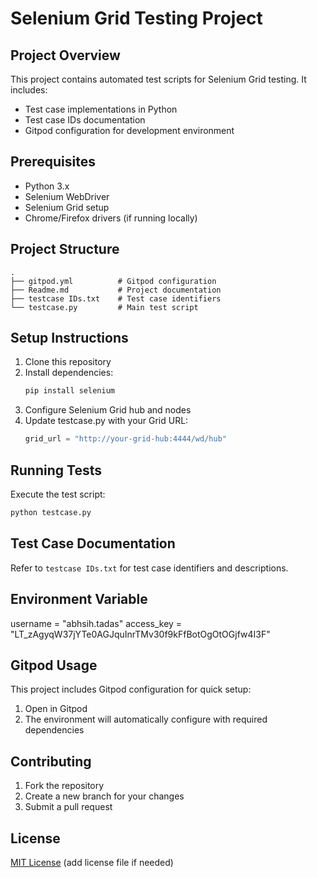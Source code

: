 # Selenium Grid Testing Project

## Project Overview
This project contains automated test scripts for Selenium Grid testing. It includes:
- Test case implementations in Python
- Test case IDs documentation
- Gitpod configuration for development environment

## Prerequisites
- Python 3.x
- Selenium WebDriver
- Selenium Grid setup
- Chrome/Firefox drivers (if running locally)

## Project Structure
```
.
├── gitpod.yml          # Gitpod configuration
├── Readme.md           # Project documentation
├── testcase IDs.txt    # Test case identifiers
└── testcase.py         # Main test script
```

## Setup Instructions
1. Clone this repository
2. Install dependencies:
   ```bash
   pip install selenium
   ```
3. Configure Selenium Grid hub and nodes
4. Update testcase.py with your Grid URL:
   ```python
   grid_url = "http://your-grid-hub:4444/wd/hub"
   ```

## Running Tests
Execute the test script:
```bash
python testcase.py
```

## Test Case Documentation
Refer to `testcase IDs.txt` for test case identifiers and descriptions.

## Environment Variable
username = "abhsih.tadas"
access_key = "LT_zAgyqW37jYTe0AGJquInrTMv30f9kFfBotOgOtOGjfw4I3F"

## Gitpod Usage
This project includes Gitpod configuration for quick setup:
1. Open in Gitpod
2. The environment will automatically configure with required dependencies

## Contributing
1. Fork the repository
2. Create a new branch for your changes
3. Submit a pull request

## License
[MIT License](LICENSE) (add license file if needed)
